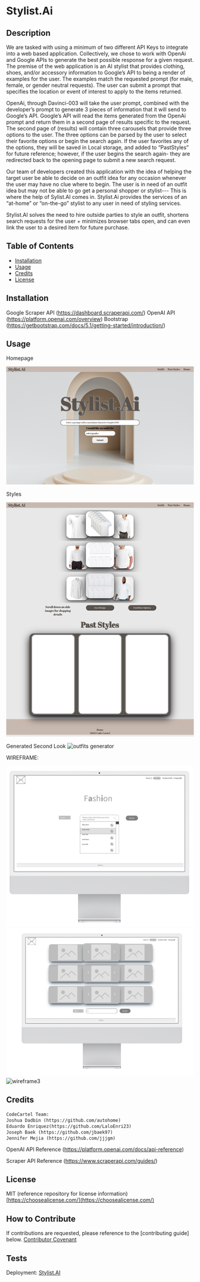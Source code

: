 # Stylist.Ai

## Description

We are tasked with using a minimum of two different API Keys to integrate into a web based application. Collectively, we chose to work with OpenAi and Google APIs to generate the best possible response for a given request.
The premise of the web application is an AI stylist that provides clothing, shoes, and/or accessory information to Google’s API to being a render of examples for the user.
The examples match the requested prompt (for male, female, or gender neutral requests). The user can submit a prompt that specifies the location or event of interest to apply to the items returned.

OpenAi, through Davinci-003 will take the user prompt, combined with the developer’s prompt to generate 3 pieces of information that it will send to Google’s API. Google’s API will read the items generated from the OpenAi prompt and return them in a second page of results specific to the request. The second page of (results) will contain three carousels that provide three options to the user. The three options can be parsed by the user to select their favorite options or begin the search again.
If the user favorites any of the options, they will be saved in Local storage, and added to “PastStyles” for future reference; however, if the user begins the search again- they are redirected back to the opening page to submit a new search request.

Our team of developers created this application with the idea of helping the target user be able to decide on an outfit idea for any occasion whenever the user may have no clue where to begin. The user is in need of an outfit idea but may not be able to go get a personal shopper or stylist--- This is where the help of Sylist.AI comes in.
Stylist.Ai provides the services of an “at-home” or “on-the-go” stylist to any user in need of styling services.


Stylist.AI solves the need to hire outside parties to style an outfit, shortens search requests for the user + minimizes browser tabs open, and can even link the user to a desired item for future purchase.

## Table of Contents

- [Installation](#installation)
- [Usage](#usage)
- [Credits](#credits)
- [License](#license)

## Installation

Google Scraper API (https://dashboard.scraperapi.com/)
OpenAI API (https://platform.openai.com/overview)
Bootstrap (https://getbootstrap.com/docs/5.1/getting-started/introduction/)

## Usage

Homepage

![homepage](./assets/%20images/deployedhomepage.png)

Styles

![styles generator](./assets/%20images/stylesandpast.png)

Generated Second Look
![outfits generator](./assets/%20images/generatedresults.html.png)

WIREFRAME:


![wireframe1](./assets/%20images/wireframe1.png)
![wireframe2](./assets/%20images/wireframe2.png)
![wireframe3](./assets/%20images/wireframe3.pngg)


## Credits

    CodeCartel Team:
    Joshua Dadbin (https://github.com/autohome)
    Eduardo Enriquez(https://github.com/LaloEnri23)
    Joseph Baek (https://github.com/jbaek97)
    Jennifer Mejia (https://github.com/jjjgm)


OpenAI API Reference (https://platform.openai.com/docs/api-reference)

Scraper API Reference (https://www.scraperapi.com/guides/)


## License

MIT
(reference repository for license information)
[https://choosealicense.com/](https://choosealicense.com/)

## How to Contribute

If contributions are requested, please reference to the [contributing guide] below.
[Contributor Covenant](https://www.contributor-covenant.org/)

## Tests

Deployment:
[Stylist.AI](https://autohome.github.io/jenhua-joerdo/)